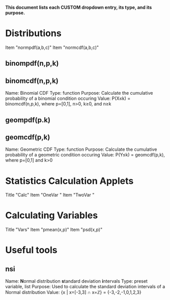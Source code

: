 **This document lists each CUSTOM dropdown entry, its type, and its purpose.**

# Distributions
Item	"normpdf(a,b,c)"
Item	"normcdf(a,b,c)"

## binompdf(n,p,k)


## binomcdf(n,p,k)
Name: Binomial CDF
Type: function
Purpose: Calculate the cumulative probability of a binomial condition occuring
Value: P(X≤k) = binomcdf(n,p,k), where p=[0,1], n>0, k≥0, and n≥k

## geompdf(p.k)


## geomcdf(p,k)
Name: Geometric CDF
Type: function
Purpose: Calculate the cumulative probability of a geometric condition occuring
Value: P(Y≤k) = geomcdf(p,k), where p=[0,1] and k>0


# Statistics Calculation Applets
Title	"Calc"
Item	"OneVar "
Item	"TwoVar "

# Calculating Variables
Title	"Vars"
Item	"pmean(x,p)"
Item	"psd(x,p)"

# Useful tools
## nsi
Name: **N**ormal distribution **s**tandard deviation **i**ntervals
Type: preset variable, list
Purpose: Used to calculate the standard deviation intervals of a Normal distribution
Value: {x | x=[-3,3] ∩ x=ℤ} = {-3,-2,-1,0,1,2,3}